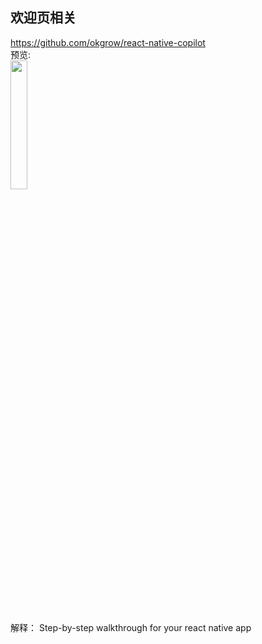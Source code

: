 ## 欢迎页相关<br>


https://github.com/okgrow/react-native-copilot<br>
预览:<br>
<img src="https://camo.githubusercontent.com/70558e52a688517b69a4b4d1b009f539d3b5f521/68747470733a2f2f6d656469612e67697068792e636f6d2f6d656469612f3635564b497a47575a6d48694567454269372f67697068792e676966" width="23%"/>
<br>
解释：
Step-by-step walkthrough for your react native app
<br>
